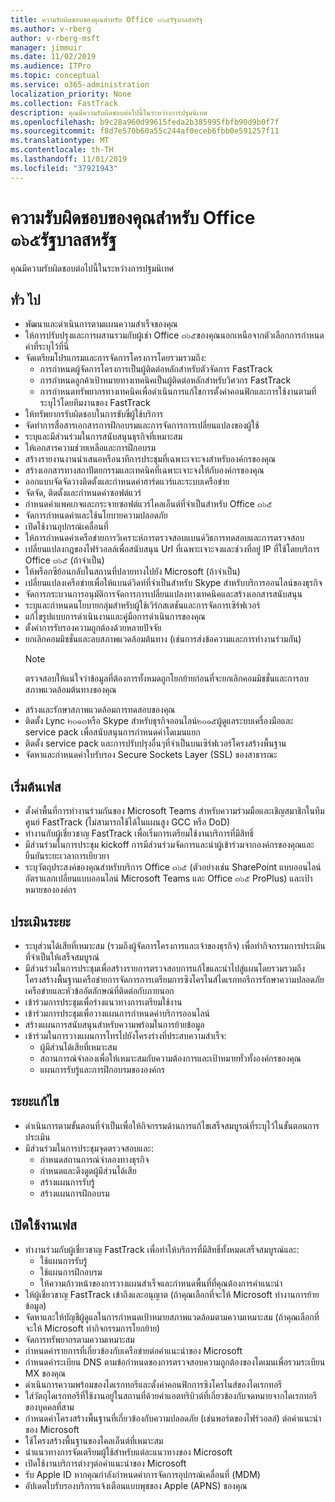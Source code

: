 ```yaml
---
title: ความรับผิดชอบของคุณสำหรับ Office ๓๖๕รัฐบาลสหรัฐ
ms.author: v-rberg
author: v-rberg-msft
manager: jimmuir
ms.date: 11/02/2019
ms.audience: ITPro
ms.topic: conceptual
ms.service: o365-administration
localization_priority: None
ms.collection: FastTrack
description: คุณมีความรับผิดชอบต่อไปนี้ในระหว่างการปฐมนิเทศ
ms.openlocfilehash: b9c28a960d99615feda2b385995fbfb90d9b0f7f
ms.sourcegitcommit: f8d7e570b60a55c244af0eceb6fbb0e591257f11
ms.translationtype: MT
ms.contentlocale: th-TH
ms.lasthandoff: 11/01/2019
ms.locfileid: "37921943"
---
```

# <a name="your-responsibilities-for-office-365-us-government"></a>ความรับผิดชอบของคุณสำหรับ Office ๓๖๕รัฐบาลสหรัฐ

คุณมีความรับผิดชอบต่อไปนี้ในระหว่างการปฐมนิเทศ
  
## <a name="general"></a>ทั่ว ไป

- พัฒนาและดำเนินการตามแผนความสำเร็จของคุณ   
- ให้การปรับปรุงและการผสานรวมกับผู้เช่า Office ๓๖๕ของคุณนอกเหนือจากตัวเลือกการกำหนดค่าที่ระบุไว้ที่นี่    
- จัดเตรียมโปรแกรมและการจัดการโครงการโดยรวมรวมถึง:     
  - การกำหนดผู้จัดการโครงการเป็นผู้ติดต่อหลักสำหรับตัวจัดการ FastTrack   
  - การกำหนดลูกค้าเป้าหมายทางเทคนิคเป็นผู้ติดต่อหลักสำหรับวิศวกร FastTrack  
  - การกำหนดทรัพยากรทางเทคนิคเพื่อดำเนินการแก้ไขการตั้งค่าคอนฟิกและการใช้งานตามที่ระบุไว้โดยทีมงานของ FastTrack   
- ให้ทรัพยากรรับผิดชอบในการขับขี่ผู้ใช้บริการ    
- จัดทำการสื่อสารเอกสารการฝึกอบรมและการจัดการการเปลี่ยนแปลงของผู้ใช้    
- ระบุและมีส่วนร่วมในการสนับสนุนธุรกิจที่เหมาะสม     
- ให้เอกสารความช่วยเหลือและการฝึกอบรม     
- สร้างรายงานงานนำเสนอหรือนาทีการประชุมที่เฉพาะเจาะจงสำหรับองค์กรของคุณ     
- สร้างเอกสารทางสถาปัตยกรรมและเทคนิคที่เฉพาะเจาะจงให้กับองค์กรของคุณ     
- ออกแบบจัดจัดวางติดตั้งและกำหนดค่าฮาร์ดแวร์และระบบเครือข่าย    
- จัดจัด, ติดตั้งและกำหนดค่าซอฟต์แวร์     
- กำหนดค่าแพคเกจและกระจายซอฟต์แวร์ไคลเอ็นต์ที่จำเป็นสำหรับ Office ๓๖๕    
- จัดการกำหนดค่าและใช้นโยบายความปลอดภัย    
- เปิดใช้งานอุปกรณ์เคลื่อนที่    
- ให้การกำหนดค่าเครือข่ายการวิเคราะห์การตรวจสอบแบนด์วิธการทดสอบและการตรวจสอบ 
- เปลี่ยนแปลงกฎของไฟร์วอลล์เพื่อสนับสนุน Url ที่เฉพาะเจาะจงและช่วงที่อยู่ IP ที่ใช้โดยบริการ Office ๓๖๕ (ถ้าจำเป็น)
- ให้พร็อกซีย้อนกลับในสถานที่ปลายทางไปยัง Microsoft (ถ้าจำเป็น)     
- เปลี่ยนแปลงเครือข่ายเพื่อให้แบนด์วิดท์ที่จำเป็นสำหรับ Skype สำหรับบริการออนไลน์ของธุรกิจ   
- จัดการกระบวนการอนุมัติการจัดการการเปลี่ยนแปลงทางเทคนิคและสร้างเอกสารสนับสนุน    
- ระบุและกำหนดนโยบายกลุ่มสำหรับผู้ใช้เวิร์กสเตชันและการจัดการเซิร์ฟเวอร์    
- แก้ไขรูปแบบการดำเนินงานและคู่มือการดำเนินการของคุณ   
- ตั้งค่าการรับรองความถูกต้องด้วยหลายปัจจัย   
- ยกเลิกคอมมิชชั่นและลบสภาพแวดล้อมต้นทาง (เช่นการส่งข้อความและการทำงานร่วมกัน) 
    > [!NOTE]
    > ตรวจสอบให้แน่ใจว่าข้อมูลที่ต้องการทั้งหมดถูกโยกย้ายก่อนที่จะยกเลิกคอมมิชชั่นและการลบสภาพแวดล้อมต้นทางของคุณ   
- สร้างและรักษาสภาพแวดล้อมการทดสอบของคุณ  
- ติดตั้ง Lync ๒๐๑๓หรือ Skype สำหรับธุรกิจออนไลน์๒๐๑๕ผู้ดูแลระบบเครื่องมือและ service pack เพื่อสนับสนุนการกำหนดค่าโดเมนแยก    
- ติดตั้ง service pack และการปรับปรุงอื่นๆที่จำเป็นบนเซิร์ฟเวอร์โครงสร้างพื้นฐาน     
- จัดหาและกำหนดค่าใบรับรอง Secure Sockets Layer (SSL) ของสาธารณะ 
    
## <a name="initiate-phase"></a>เริ่มต้นเฟส

- ตั้งค่าพื้นที่การทำงานร่วมกันของ Microsoft Teams สำหรับความร่วมมือและเชิญสมาชิกในทีมศูนย์ FastTrack (ไม่สามารถใช้ได้ในแผนสูง GCC หรือ DoD)   
- ทำงานกับผู้เชี่ยวชาญ FastTrack เพื่อเริ่มการเตรียมใช้งานบริการที่มีสิทธิ์    
- มีส่วนร่วมในการประชุม kickoff การมีส่วนร่วมจัดการและนำผู้เข้าร่วมจากองค์กรของคุณและยืนยันระยะเวลาการเยียวยา    
- ระบุวัตถุประสงค์ของคุณสำหรับบริการ Office ๓๖๕ (ตัวอย่างเช่น SharePoint แบบออนไลน์อัตราแลกเปลี่ยนแบบออนไลน์ Microsoft Teams และ Office ๓๖๕ ProPlus) และเป้าหมายขององค์กร
    
## <a name="assess-phase"></a>ประเมินระยะ

- ระบุส่วนได้เสียที่เหมาะสม (รวมถึงผู้จัดการโครงการและเจ้าของธุรกิจ) เพื่อทำกิจกรรมการประเมินที่จำเป็นให้เสร็จสมบูรณ์    
- มีส่วนร่วมในการประชุมเพื่อสร้างรายการตรวจสอบการแก้ไขและนำไปสู่แผนโดยรวมรวมถึงโครงสร้างพื้นฐานเครือข่ายการจัดการการเตรียมการซิงโครไนส์ไดเรกทอรีการรักษาความปลอดภัยเครือข่ายและหัวข้ออัตลักษณ์ที่ติดต่อกับภายนอก 
- เข้าร่วมการประชุมเพื่อร่างแนวทางการเตรียมใช้งาน     
- เข้าร่วมการประชุมเพื่อวางแผนการกำหนดค่าบริการออนไลน์    
- สร้างแผนการสนับสนุนสำหรับความพร้อมในการย้ายข้อมูล    
- เข้าร่วมในการวางแผนการโทรไปยังโครงร่างที่ประสบความสำเร็จ:   
  - ผู้มีส่วนได้เสียที่เหมาะสม   
  - สถานการณ์จำลองเพื่อให้เหมาะสมกับความต้องการและเป้าหมายทั่วทั้งองค์กรของคุณ   
  - แผนการรับรู้และการฝึกอบรมขององค์กร
    
## <a name="remediate-phase"></a>ระยะแก้ไข

- ดำเนินการตามขั้นตอนที่จำเป็นเพื่อให้กิจกรรมด้านการแก้ไขเสร็จสมบูรณ์ที่ระบุไว้ในขั้นตอนการประเมิน  
- มีส่วนร่วมในการประชุมจุดตรวจสอบและ:   
  - กำหนดสถานการณ์จำลองทางธุรกิจ  
  - กำหนดและดึงดูดผู้มีส่วนได้เสีย  
  - สร้างแผนการรับรู้ 
  - สร้างแผนการฝึกอบรม
    
## <a name="enable-phase"></a>เปิดใช้งานเฟส

- ทำงานร่วมกับผู้เชี่ยวชาญ FastTrack เพื่อทำให้บริการที่มีสิทธิ์ทั้งหมดเสร็จสมบูรณ์และ:  
  - ใช้แผนการรับรู้   
  - ใช้แผนการฝึกอบรม   
  - ให้ความก้าวหน้าของการวางแผนสำเร็จและกำหนดพื้นที่ที่คุณต้องการคำแนะนำ  
- ให้ผู้เชี่ยวชาญ FastTrack เข้าถึงและอนุญาต (ถ้าคุณเลือกที่จะให้ Microsoft ทำงานการย้ายข้อมูล)   
- จัดหาและให้บัญชีผู้ดูแลในการกำหนดเป้าหมายสภาพแวดล้อมตามความเหมาะสม (ถ้าคุณเลือกที่จะให้ Microsoft ทำกิจกรรมการโยกย้าย)    
- จัดการทรัพยากรตามความเหมาะสม     
- กำหนดค่ารายการที่เกี่ยวข้องกับเครือข่ายต่อคำแนะนำของ Microsoft    
- กำหนดค่าระเบียน DNS ตามข้อกำหนดของการตรวจสอบความถูกต้องของโดเมนเพื่อรวมระเบียน MX ของคุณ    
- ดำเนินการความพร้อมของไดเรกทอรีและตั้งค่าคอนฟิกการซิงโครไนส์ของไดเรกทอรี   
- ใส่วัตถุไดเรกทอรีที่ใช้งานอยู่ในสถานที่ด้วยค่าแอตทริบิวต์ที่เกี่ยวข้องกับจดหมายจากไดเรกทอรีของบุคคลที่สาม    
- กำหนดค่าโครงสร้างพื้นฐานที่เกี่ยวข้องกับความปลอดภัย (เช่นพอร์ตของไฟร์วอลล์) ต่อคำแนะนำของ Microsoft    
- ใช้โครงสร้างพื้นฐานของไคลเอ็นต์ที่เหมาะสม   
- นำแนวทางการจัดเตรียมผู้ใช้สำหรับแต่ละแนวทางของ Microsoft    
- เปิดใช้งานบริการต่างๆต่อคำแนะนำของ Microsoft    
- รับ Apple ID หากคุณกำลังกำหนดค่าการจัดการอุปกรณ์เคลื่อนที่ (MDM)   
- อัปเดตใบรับรองบริการแจ้งเตือนแบบพุชของ Apple (APNS) ของคุณ
    

  

